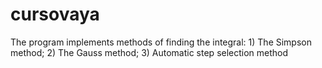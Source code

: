 # cursovaya
The program implements methods of finding the integral: 1) The Simpson method; 2) The Gauss method; 3) Automatic step selection method
